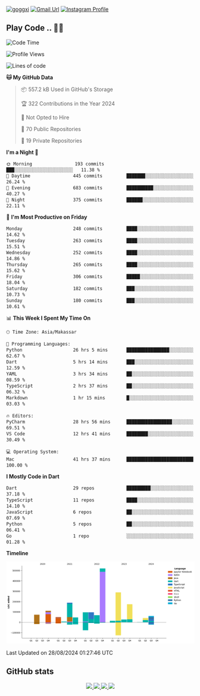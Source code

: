 [![goggxi](https://img.shields.io/badge/Portofolio-Goggxi-orange)](https://goggxi.github.io)
[![Gmail Url](https://img.shields.io/twitter/url?label=Goggxi@gmail.com&logo=gmail&style=social&url=http%3A%2F%2Fmailto%3Acontact.Goggxi@gmail.com)](mailto:Goggxi@gmail.com) [![Instagram Profile](https://img.shields.io/twitter/url?label=moh_rifkan&logo=instagram&style=social&url=https://www.instagram.com/moh_rifkan/)](https://www.instagram.com/moh_rifkan/)

## Play Code .. 💬🚀

<!-- [![Moh Rifkan GitHub stats](https://github-readme-stats.vercel.app/api?username=goggxi&count_private=true&show_icons=true&theme=dracula&custom_title=Goggxi%20Statistic%20🚀)](https://github.com/goggxi/goggxi)

[![Top Langs](https://github-readme-stats.vercel.app/api/top-langs/?username=goggxi&langs_count=8&layout=compact&show_icons=true&theme=dracula)](https://github.com/goggxi/goggxi) -->

<!--START_SECTION:waka-->
![Code Time](http://img.shields.io/badge/Code%20Time-3%2C231%20hrs%206%20mins-blue)

![Profile Views](http://img.shields.io/badge/Profile%20Views-2-blue)

![Lines of code](https://img.shields.io/badge/From%20Hello%20World%20I%27ve%20Written-1.9%20million%20lines%20of%20code-blue)

**🐱 My GitHub Data** 

> 📦 557.2 kB Used in GitHub's Storage 
 > 
> 🏆 322 Contributions in the Year 2024
 > 
> 🚫 Not Opted to Hire
 > 
> 📜 70 Public Repositories 
 > 
> 🔑 19 Private Repositories 
 > 
**I'm a Night 🦉** 

```text
🌞 Morning                193 commits         ███░░░░░░░░░░░░░░░░░░░░░░   11.38 % 
🌆 Daytime                445 commits         ███████░░░░░░░░░░░░░░░░░░   26.24 % 
🌃 Evening                683 commits         ██████████░░░░░░░░░░░░░░░   40.27 % 
🌙 Night                  375 commits         ██████░░░░░░░░░░░░░░░░░░░   22.11 % 
```
📅 **I'm Most Productive on Friday** 

```text
Monday                   248 commits         ████░░░░░░░░░░░░░░░░░░░░░   14.62 % 
Tuesday                  263 commits         ████░░░░░░░░░░░░░░░░░░░░░   15.51 % 
Wednesday                252 commits         ████░░░░░░░░░░░░░░░░░░░░░   14.86 % 
Thursday                 265 commits         ████░░░░░░░░░░░░░░░░░░░░░   15.62 % 
Friday                   306 commits         █████░░░░░░░░░░░░░░░░░░░░   18.04 % 
Saturday                 182 commits         ███░░░░░░░░░░░░░░░░░░░░░░   10.73 % 
Sunday                   180 commits         ███░░░░░░░░░░░░░░░░░░░░░░   10.61 % 
```


📊 **This Week I Spent My Time On** 

```text
🕑︎ Time Zone: Asia/Makassar

💬 Programming Languages: 
Python                   26 hrs 5 mins       ████████████████░░░░░░░░░   62.67 % 
Dart                     5 hrs 14 mins       ███░░░░░░░░░░░░░░░░░░░░░░   12.59 % 
YAML                     3 hrs 34 mins       ██░░░░░░░░░░░░░░░░░░░░░░░   08.59 % 
TypeScript               2 hrs 37 mins       ██░░░░░░░░░░░░░░░░░░░░░░░   06.32 % 
Markdown                 1 hr 15 mins        █░░░░░░░░░░░░░░░░░░░░░░░░   03.03 % 

🔥 Editors: 
PyCharm                  28 hrs 56 mins      █████████████████░░░░░░░░   69.51 % 
VS Code                  12 hrs 41 mins      ████████░░░░░░░░░░░░░░░░░   30.49 % 

💻 Operating System: 
Mac                      41 hrs 37 mins      █████████████████████████   100.00 % 
```

**I Mostly Code in Dart** 

```text
Dart                     29 repos            █████████░░░░░░░░░░░░░░░░   37.18 % 
TypeScript               11 repos            ████░░░░░░░░░░░░░░░░░░░░░   14.10 % 
JavaScript               6 repos             ██░░░░░░░░░░░░░░░░░░░░░░░   07.69 % 
Python                   5 repos             ██░░░░░░░░░░░░░░░░░░░░░░░   06.41 % 
Go                       1 repo              ░░░░░░░░░░░░░░░░░░░░░░░░░   01.28 % 
```



**Timeline**

![Lines of Code chart](https://raw.githubusercontent.com/Goggxi/Goggxi/main/assets/bar_graph.png)


 Last Updated on 28/08/2024 01:27:46 UTC
<!--END_SECTION:waka-->

## GitHub stats

<p align="center">
  <a href="https://github.com/goggxi">
    <img src="http://github-profile-summary-cards.vercel.app/api/cards/profile-details?username=goggxi&theme=transparent" />
  </a>
  <a href="https://github.com/goggxi">
    <img src="https://github-readme-streak-stats.herokuapp.com/?user=goggxi&hide_border=true&card_width=338&theme=transparent" />
  </a>
  <a href="https://github.com/goggxi">
    <img src="http://github-profile-summary-cards.vercel.app/api/cards/stats?username=goggxi&theme=transparent" />
  </a>
  <a href="https://github.com/goggxi">
    <img src="https://github-readme-stats.vercel.app/api/top-langs/?username=goggxi&langs_count=10&exclude_repo=&hide=c,makefile,html,css,sass,nix,nunjucks,tsql,dockerfile,shell&card_width=699&hide_border=true&theme=transparent" />
  </a>
  <!-- <br/>
  <a href="https://github.com/goggxi">
    <img src="https://komarev.com/ghpvc/?username=goggxi&color=blue&style=flat" />
  </a> -->
</p>

